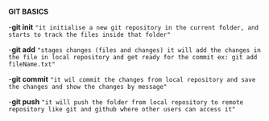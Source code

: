 **GIT BASICS**

-**git init**
`"it initialise a new git repository in the current folder, and starts to track the files inside that folder"`

-**git add**
`"stages changes (files and changes) it will add the changes in the file in local repository and get ready for the commit ex: git add fileName.txt"`

-**git commit**
`"it wil commit the changes from local repository and save the changes and show the changes by message"`

-**git push**
`"it will push the folder from local repository to remote repository like git and github where other users can access it"`